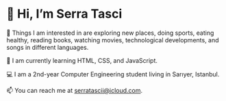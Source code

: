 <div>
  <h1>👋 Hi, I’m Serra Tasci</h1>
  <p>👀 Things I am interested in are exploring new places, doing sports, eating healthy, reading books, watching movies, technological developments, and songs in different languages.</p>
  <p>🌱 I am currently learning HTML, CSS, and JavaScript.</p>
  <p>💻 I am a 2nd-year Computer Engineering student living in Sarıyer, Istanbul.</p>
  <p>📫 You can reach me at <a href="mailto:serratascii@icloud.com">serratascii@icloud.com</a>.</p>
</div>
<!---
serraatasci/serraatasci is a ✨ special ✨ repository because its `README.md` (this file) appears on your GitHub profile.
You can click the Preview link to take a look at your changes.
--->
